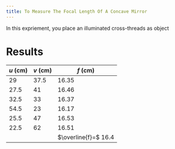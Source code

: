 ```yaml
---
title: To Measure The Focal Length Of A Concave Mirror
---
```


In this expriement, you place an illuminated cross-threads as object 

# Results

| $u$ (cm) | $v$ (cm) | $f$ (cm)             |
|----------|----------|----------------------|
| 29       | 37.5     | 16.35                |
| 27.5     | 41       | 16.46                |
| 32.5     | 33       | 16.37                |
| 54.5     | 23       | 16.17                |
| 25.5     | 47       | 16.53                |
| 22.5     | 62       | 16.51                |
|          |          | $\overline{f}=$ 16.4 |

